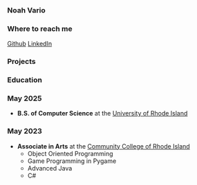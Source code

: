 ### Noah Vario

### Where to reach me

[Github](https://github.com/NoahV17)
[LinkedIn](https://www.linkedin.com/in/noahvario/)


### Projects

### Education
### May 2025
- **B.S. of Computer Science** at the [University of Rhode Island](https://uri.edu)

### May 2023
- **Associate in Arts** at the [Community College of Rhode Island](https://ccri.edu)
    - Object Oriented Programming
    - Game Programming in Pygame
    - Advanced Java
    - C#

